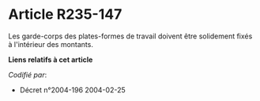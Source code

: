 # Article R235-147

Les garde-corps des plates-formes de travail doivent être solidement fixés à l'intérieur des montants.

**Liens relatifs à cet article**

_Codifié par_:

  - Décret n°2004-196 2004-02-25
